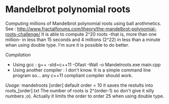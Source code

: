 # Mandelbrot polynomial roots
 Computing millions of Mandelbrot polynomial roots using ball arothmetics.
 See : http://www.fractalforums.com/theory/the-mandelbrot-polynomial-roots-challenge/
 It is able to compute 2^20 roots -that is, more than one million- in less than 15 seconds and 4 millions (2^22) in less than a minute whan using double type. I'm sure it is possible to do better.
 
 *Compilation*
 - Using gcc : 
	g++ -std=c++11 -Ofast -Wall -o Mandelroots.exe main.cpp
 - Using another compiler : I don't know. It is a simple command line program so... any c++11 compliant compiler should work.
 
 *Usage:*
	mandelroots [order]
  default order = 10
  it saves the restults into roots_[order].txt
  The number of roots is 2^(order-1) so don't give it silly numbers ;o). Actually it limits the order to order 25 when using double type.
